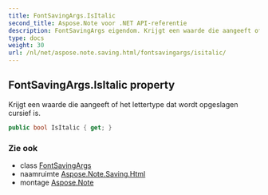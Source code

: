 ```yaml
---
title: FontSavingArgs.IsItalic
second_title: Aspose.Note voor .NET API-referentie
description: FontSavingArgs eigendom. Krijgt een waarde die aangeeft of het lettertype dat wordt opgeslagen cursief is.
type: docs
weight: 30
url: /nl/net/aspose.note.saving.html/fontsavingargs/isitalic/
---
```

## FontSavingArgs.IsItalic property

Krijgt een waarde die aangeeft of het lettertype dat wordt opgeslagen cursief is.

```csharp
public bool IsItalic { get; }
```

### Zie ook

* class [FontSavingArgs](../)
* naamruimte [Aspose.Note.Saving.Html](../../fontsavingargs/)
* montage [Aspose.Note](../../../)


